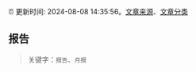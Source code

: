 :alarm_clock: 更新时间: 2024-08-08 14:35:56。[文章来源](/README.md)、[文章分类](/TAGS.md)

## 报告


> 关键字：`报告`、`月报`



